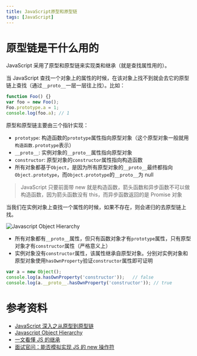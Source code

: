 ```yaml
---
title: JavaScript原型和原型链
tags: [JavaScript]
---
```


# 原型链是干什么用的

JavaScript 采用了原型和原型链来实现类和继承（就是查找属性用的）。

当 JavaScript 查找一个对象上的属性的时候，在该对象上找不到就会去它的原型链上查找（通过`__proto__`一层一层往上找）。比如：

```javascript
function Foo() {}
var foo = new Foo();
Foo.prototype.a = 1;
console.log(foo.a); // 1
```

原型和原型链主要由三个指针实现：

- `prototype`: 构造函数的`prototype`属性指向原型对象（这个原型对象一般就用`构造函数.prototype`表示）
- `__proto__`: 实例对象的`__proto__`属性指向原型对象
- `constructor`: 原型对象的`constructor`属性指向构造函数
- 所有对象都基于`Object`，是因为所有原型对象的`__proto__`最终都指向`Object.prototype`，而`Object.prototype`的`__proto__`为 null

<!-- more -->

> JavaScript 只要前面带 new 就是构造函数，箭头函数和异步函数不可以做构造函数，因为箭头函数没有 this，而异步函数返回的是 Promise 对象

当我们在实例对象上查找一个属性的时候，如果不存在，则会递归的去原型链上找。

![Javascript Object Hierarchy](../../../../images/2023/prototype.jpg)

- 所有对象都有`__proto__`属性，但只有函数对象才有`prototype`属性，只有原型对象才有`constructor`属性（严格意义上）
- 实例对象没有`constructor`属性，该属性继承自原型对象。分别对实例对象和原型对象使用`hasOwnProperty`验证`constructor`属性即可证明

```Javascript
var a = new Object();
console.log(a.hasOwnProperty('constructor'));   // false
console.log(a.__proto__.hasOwnProperty('constructor')); // true
```

# 参考资料

- [JavaScript 深入之从原型到原型链](https://github.com/mqyqingfeng/Blog/issues/2)
- [Javascript Object Hierarchy](http://www.mollypages.org/tutorials/js.mp)
- [一文看懂 JS 的继承](https://www.freecodecamp.org/chinese/news/inheritance-in-js/)
- [面试官问：能否模拟实现 JS 的 new 操作符](https://juejin.cn/post/6844903704663949325)
